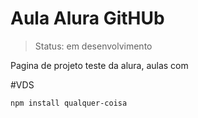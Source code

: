 
<h1> Aula Alura GitHUb</h1>

> Status: em desenvolvimento

Pagina de projeto teste da alura, aulas com 

#VDS

```
npm install qualquer-coisa
```

